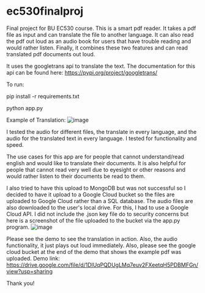 # ec530finalproj

Final project for BU EC530 course. This is a smart pdf reader. It takes a pdf file as input and can translate the file to another language. It can also read the pdf out loud as an audio book for users that have trouble reading and would rather listen. Finally, it combines these two features and can read translated pdf documents out loud. 

It uses the googletrans api to translate the text. The documentation for this api can be found here: https://pypi.org/project/googletrans/ 

To run: 

pip install -r requirements.txt 

python app.py 


Example of Translation: 
![image](https://user-images.githubusercontent.com/79925931/235543170-8d7317a7-26f2-4f07-8570-1bb70a8c730f.png)


I tested the audio for different files, the translate in every language, and the audio for the translated text in every language. I tested for functionality and speed. 

The use cases for this app are for people that cannot understand/read english and would like to translate their documents. It is also helpful for people that cannot read very well due to eyesight or other reasons and would rather listen to their documents be read to them.

I also tried to have this upload to MongoDB but was not successful so I decided to have it upload to a Google Cloud bucket so the files are uploaded to Google Cloud rather than a SQL database. The audio files are also downloaded to the user's local drive. For this, I had to use a Google Cloud API. I did not include the .json key file do to security concerns but here is a screenshot of the file uploaded to the bucket via the app.py program. 
![image](https://user-images.githubusercontent.com/79925931/235684976-c15d794e-3b2c-40f3-8887-518ae1a1aa49.png)

Please see the demo to see the translation in action. Also, the audio functionality, it just plays out loud immediately. Also, please see the google cloud bucket at the end of the demo that shows the example pdf was uploaded. Demo link: https://drive.google.com/file/d/1DlUqPQDUgLMq7euv2FXeetqH5PDBMFGn/view?usp=sharing 


Thank you!
